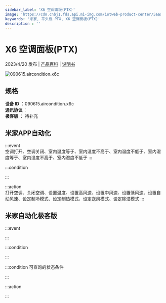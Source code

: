 ```yaml
---
sidebar_label: 'X6 空调面板(PTX)'
image: 'https://cdn.cnbj1.fds.api.mi-img.com/iotweb-product-center/5aaa5f68e5f2a6a74d6a2625c169fe1e_1678933312218.png?GalaxyAccessKeyId=AKVGLQWBOVIRQ3XLEW&Expires=9223372036854775807&Signature=ApbMOEokdbZmByglITL7VutpMrQ='
keywords: '米家, 平头熊 PTX, X6 空调面板(PTX)'
description : ''
---
```

# X6 空调面板(PTX)

2023/4/20 发布 | [产品百科](https://home.mi.com/webapp/content/baike/product/index.html?model=090615.aircondition.x6c/) | [说明书](https://home.mi.com/views/introduction.html?model=090615.aircondition.x6c&region=cn)

![090615.aircondition.x6c](https://cdn.cnbj1.fds.api.mi-img.com/iotweb-product-center/5aaa5f68e5f2a6a74d6a2625c169fe1e_1678933312218.png?GalaxyAccessKeyId=AKVGLQWBOVIRQ3XLEW&Expires=9223372036854775807&Signature=ApbMOEokdbZmByglITL7VutpMrQ=)

## 规格  
> 
**设备 ID** ：090615.aircondition.x6c  
**通讯协议** ：  
**极客版**  ： 待补充 


## 米家APP自动化  

:::event  
空调打开、空调关闭、室内温度等于、室内温度不高于、室内温度不低于、室内湿度等于、室内湿度不高于、室内湿度不低于
:::

:::condition  

:::

:::action   
打开空调、关闭空调、设置温度、设置高风速、设置中风速、设置低风速、设置自动风速、设定制冷模式、设定制热模式、设定送风模式、设定除湿模式
:::

## 米家自动化极客版  

:::event  

:::

:::condition  

:::

:::condition 可查询的状态条件  

:::

:::action  

:::

        

